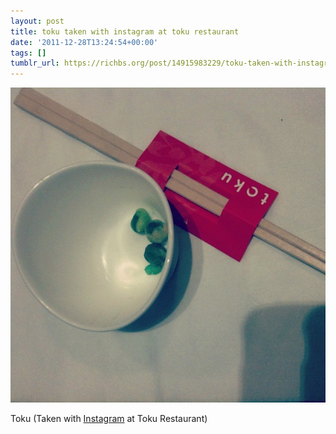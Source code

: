 ```yaml
---
layout: post
title: toku taken with instagram at toku restaurant
date: '2011-12-28T13:24:54+00:00'
tags: []
tumblr_url: https://richbs.org/post/14915983229/toku-taken-with-instagram-at-toku-restaurant
---
```

 ![](/tumblr_files/tumblr_lwx19juWa21qzrvz1o1_640.jpg)  

Toku (Taken with [Instagram](http://instagr.am) at Toku Restaurant)

